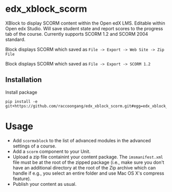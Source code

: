 edx_xblock_scorm
=========================
XBlock to display SCORM content within the Open edX LMS.  Editable within Open edx Studio. Will save student state and report scores to the progress tab of the course.
Currently supports SCORM 1.2 and SCORM 2004 standard.

Block displays SCORM which saved as `File -> Export -> Web Site -> Zip File`

Block displays SCORM which saved as `File -> Export -> SCORM 1.2`


Installation
------------

Install package

    pip install -e git+https://github.com/raccoongang/edx_xblock_scorm.git#egg=edx_xblock_scorm

# Usage
* Add `scormxblock` to the list of advanced modules in the advanced settings of a course.
* Add a `scorm` component to your Unit. 
* Upload a zip file containint your content package.  The `imsmanifest.xml` file must be at the root of the zipped package (i.e., make sure you don't have an additional directory at the root of the Zip archive which can handle if e.g., you select an entire folder and use Mac OS X's compress feature).
* Publish your content as usual.

